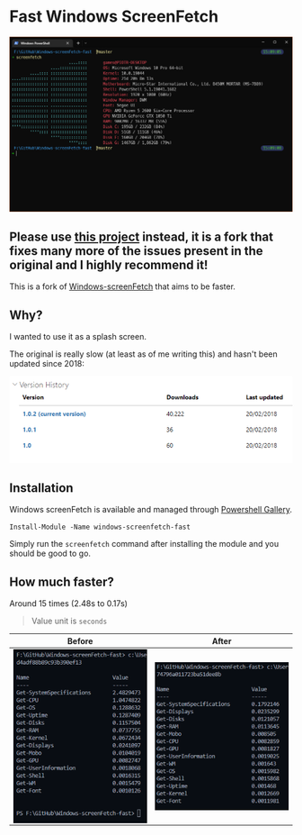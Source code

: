 # Fast Windows ScreenFetch

![Example](./screenshots/ss.png)

## Please use [this project](https://github.com/AkariiinMKII/Windows-screenFetch) instead, it is a fork that fixes many more of the issues present in the original and I highly recommend it!

This is a fork of [Windows-screenFetch](https://github.com/JulianChow94/Windows-screenFetch) that aims to be faster.

## Why?

I wanted to use it as a splash screen.

The original is really slow (at least as of me writing this) and hasn't been updated since 2018:

![Old version](./screenshots/old_version.png)

## Installation

Windows screenFetch is available and managed through [Powershell Gallery](https://www.powershellgallery.com/packages/windows-screenfetch-fast).

```pwsh
Install-Module -Name windows-screenfetch-fast
```

Simply run the `screenfetch` command after installing the module and you should be good to go.

## How much faster?

Around 15 times (2.48s to 0.17s)

> Value unit is `seconds`

| Before  | After |
| ------------- | ------------- |
| <img align="right" src="./screenshots/bef.png">  | <img align="right" src="./screenshots/aft.png">  |
